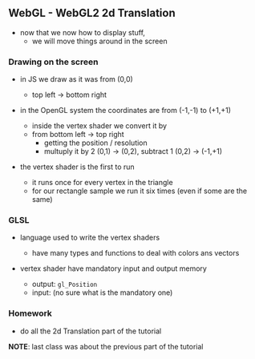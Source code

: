 ## WebGL - WebGL2 2d Translation
- now that we now how to display stuff,
	* we will move things around in the screen

### Drawing on the screen
- in JS we draw as it was from (0,0)
	* top left -> bottom right

- in the OpenGL system the coordinates are from (-1,-1) to (+1,+1)
	* inside the vertex shader we convert it by
	* from bottom left -> top right
		+ getting the position / resolution
		+ multuply it by 2 (0,1) -> (0,2), subtract 1 (0,2) -> (-1,+1)

- the vertex shader is the first to run
	* it runs once for every vertex in the triangle
	* for our rectangle sample we run it six times (even if some are the same)

### GLSL
- language used to write the vertex shaders
	* have many types and functions to deal with colors ans vectors

- vertex shader have mandatory input and output memory
	* output: ```gl_Position```
	* input:  (no sure what is the mandatory one)


### Homework
- do all the 2d Translation part of the tutorial

**NOTE**: last class was about the previous part of the tutorial
